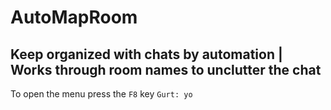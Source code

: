 # AutoMapRoom

## Keep organized with chats by automation | Works through room names to unclutter the chat
To open the menu press the ```F8``` key
```Gurt: yo```